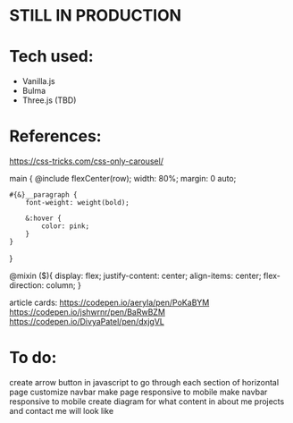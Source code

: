 # **STILL IN PRODUCTION**


# Tech used:
* Vanilla.js
* Bulma
* Three.js (TBD)

# References:
https://css-tricks.com/css-only-carousel/


main {
    @include flexCenter(row);
    width: 80%;
    margin: 0 auto;
    
    #{&}__paragraph {
        font-weight: weight(bold);

        &:hover { 
            color: pink;
        }
    }
}

@mixin <function name>($<parameter name>){
    display: flex;
    justify-content: center;
    align-items: center;
    flex-direction: column;
}


article cards:
https://codepen.io/aeryla/pen/PoKaBYM
https://codepen.io/jshwrnr/pen/BaRwBZM
https://codepen.io/DivyaPatel/pen/dxjgVL


# To do:
create arrow button in javascript to go through each section of horizontal page
customize navbar
make page responsive to mobile
make navbar responsive to mobile
create diagram for what content in about me
projects
and contact me will look like


